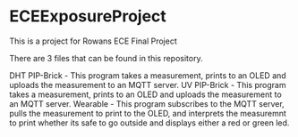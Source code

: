 # ECEExposureProject
This is a project for Rowans ECE Final Project 

There are 3 files that can be found in this repository. 

DHT PIP-Brick - This program takes a measurement, prints to an OLED and uploads the measurement to an MQTT server.
UV PIP-Brick - This program takes a measurement, prints to an OLED and uploads the measurement to an MQTT server.
Wearable - This program subscribes to the MQTT server, pulls the measurement to print to the OLED, and interprets the measuremnt to print whether its safe to go outside and displays either a red or green led.
